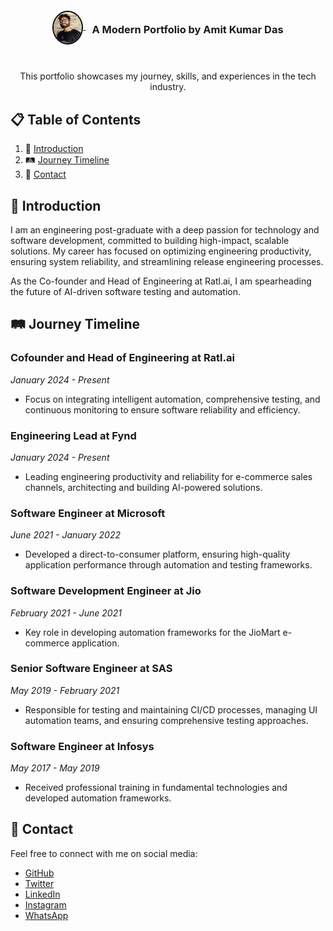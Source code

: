<div align="center">
  <br />
    <a href="https://amitkumar-das.com" target="_blank">
      <img src="public/hero-img.jpeg" alt="Project Banner" width="45" height="50" style="border-radius: 50%; border: 2px solid #000; display:inline-block; vertical-align:middle;">
      <h3 style="display:inline-block; vertical-align:middle; margin-left: 10px; line-height: 100px;">A Modern Portfolio by Amit Kumar Das</h3>
    </a>
  <br />

   <div align="center">
     This portfolio showcases my journey, skills, and experiences in the tech industry. 
    </div>
</div>

## 📋 <a name="table">Table of Contents</a>

1. 🤖 [Introduction](#introduction)
2. 🛤️ [Journey Timeline](#journey-timeline)
3. 🚀 [Contact](#contact)

## 🚨 Introduction

I am an engineering post-graduate with a deep passion for technology and software development, committed to building high-impact, scalable solutions. My career has focused on optimizing engineering productivity, ensuring system reliability, and streamlining release engineering processes.

As the Co-founder and Head of Engineering at Ratl.ai, I am spearheading the future of AI-driven software testing and automation.

## <a name="journey-timeline">🛤️ Journey Timeline</a>

### Cofounder and Head of Engineering at Ratl.ai

_January 2024 - Present_

- Focus on integrating intelligent automation, comprehensive testing, and continuous monitoring to ensure software reliability and efficiency.

### Engineering Lead at Fynd

_January 2024 - Present_

- Leading engineering productivity and reliability for e-commerce sales channels, architecting and building AI-powered solutions.

### Software Engineer at Microsoft

_June 2021 - January 2022_

- Developed a direct-to-consumer platform, ensuring high-quality application performance through automation and testing frameworks.

### Software Development Engineer at Jio

_February 2021 - June 2021_

- Key role in developing automation frameworks for the JioMart e-commerce application.

### Senior Software Engineer at SAS

_May 2019 - February 2021_

- Responsible for testing and maintaining CI/CD processes, managing UI automation teams, and ensuring comprehensive testing approaches.

### Software Engineer at Infosys

_May 2017 - May 2019_

- Received professional training in fundamental technologies and developed automation frameworks.

## <a name="contact">🚀 Contact</a>

Feel free to connect with me on social media:

- [GitHub](https://github.com/amitkiit1994)
- [Twitter](https://twitter.com/AmitKdas94)
- [LinkedIn](https://linkedin.com/in/amitkiit1994)
- [Instagram](https://instagram.com/amitkumardas___)
- [WhatsApp](https://wa.me/918093151099)
